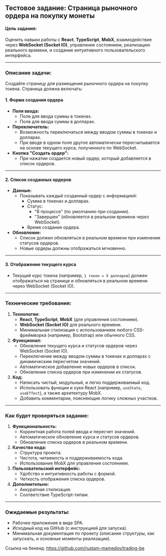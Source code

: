 ## Тестовое задание: Страница рыночного ордера на покупку монеты

#### **Цель задания:**

Оценить навыки работы с **React**, **TypeScript**, **MobX**, взаимодействие через **WebSocket (Socket IO)**, управление состоянием, реализацию реального времени, и создание интуитивного пользовательского интерфейса.

---

### **Описание задачи:**

Создайте страницу для размещения рыночного ордера на покупку токена. Страница должна включать:

#### **1\. Форма создания ордера**

- **Поля ввода:**
  - Поле для ввода суммы в токенах.
  - Поле для ввода суммы в долларах.
- **Переключатель:**
  - Возможность переключаться между вводом суммы в токенах и долларах.
  - При вводе в одном поле другое автоматически пересчитывается на основе текущего курса, полученного по WebSocket.
- **Кнопка "Создать ордер":**
  - При нажатии создается новый ордер, который добавляется в список ордеров.

---

#### **2\. Список созданных ордеров**

- **Данные:**
  - Показывать каждый созданный ордер с информацией:
    - Сумма в токенах и долларах.
    - Статус:
      - "В процессе" (по умолчанию при создании).
      - "Завершен" (обновляется в реальном времени через WebSocket).
    - Время создания ордера.
- **Обновление:**
  - Список должен обновляться в реальном времени при изменении статусов ордеров.
  - Новые ордеры должны отображаться мгновенно.

---

#### **3\. Отображение текущего курса**

- Текущий курс токена (например, `1 токен = X долларов`) должен отображаться на странице и обновляться в реальном времени через WebSocket (Socket IO).

---

### **Технические требования:**

1. **Технологии:**
   - **React**, **TypeScript**, **MobX** (для управления состоянием).
   - **WebSocket (Socket IO)** для реального времени.
   - Минимальная стилизация с использованием любого CSS-фреймворка (например, Bootstrap) или обычного CSS.
2. **Функционал:**
   - Обновление текущего курса и статусов ордеров через WebSocket (Socket IO).
   - Переключение между вводом суммы в токенах и долларах с динамическим пересчетом значений.
   - Автоматическое добавление новых ордеров в список.
   - Обновление списка ордеров при изменении их статусов.
3. **Код:**
   - Написать чистый, модульный, и легко поддерживаемый код.
   - Использовать функции и хуки React (например, `useState`, `useEffect`), а также архитектуру MobX.
   - Добавить комментарии, поясняющие логику сложных участков.

---

### **Как будет проверяться задание:**

1. **Функциональность:**
   - Корректная работа полей ввода и пересчет значений.
   - Автоматическое обновление курса и статусов ордеров.
   - Обновление списка ордеров в реальном времени.
2. **Качество кода:**
   - Структура проекта.
   - Чистота, читаемость и поддерживаемость кода.
   - Использование MobX для управления состоянием.
3. **Пользовательский интерфейс:**
   - Удобство и интуитивность работы с формой.
   - Четкость отображения списка ордеров.
4. **Дополнительно:**
   - Аккуратная стилизация.
   - Соответствие TypeScript-типам.

---

### **Ожидаемые результаты:**

- Рабочее приложение в виде SPA.
- Исходный код на GitHub (с инструкцией для запуска).
- Минимальная документация по проекту (описание структуры, как запускать, и основные моменты реализации).

Ссылка на бекенд: https://github.com/rustam-mamedov/trading-be
